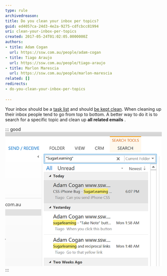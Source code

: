 ```yaml
---
type: rule
archivedreason: 
title: Do you clean your inbox per topics?
guid: ed4057ca-24d3-4e2a-9275-cdfcbcc81994
uri: clean-your-inbox-per-topics
created: 2017-05-24T01:02:05.0000000Z
authors:
- title: Adam Cogan
  url: https://ssw.com.au/people/adam-cogan
- title: Tiago Araujo
  url: https://ssw.com.au/people/tiago-araujo
- title: Marlon Marescia
  url: https://ssw.com.au/people/marlon-marescia
related: []
redirects:
- do-you-clean-your-inbox-per-topics

---
```


Your inbox should be a [task list](/dones-is-your-inbox-a-task-list-only) and should [be kept clean](/dones-do-you-reply-done-and-delete-the-original-email). When cleaning up their inbox people tend to go from top to bottom. A better way to do it is to search for a specific topic and clean up  **all related emails** . 

<!--endintro-->

::: good  
![Figure: Good example - Search for "SugarLearning", reply 'done' to all emails and delete them](/rules/clean-your-inbox-per-topics/clean-inbox-by-topic-outlook-search.png)  
:::

